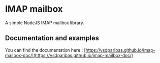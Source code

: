 # IMAP mailbox

A simple NodeJS IMAP mailbox library.

## Documentation and examples

You can find the documentation here : [https://vsdparibas.github.io/imap-mailbox-doc/](https://vsdparibas.github.io/imap-mailbox-doc/)